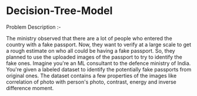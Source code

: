 # Decision-Tree-Model
Problem Description :-

The ministry observed that there are a lot of people who entered the country with a fake passport. Now, they want to verify at a large scale to get a rough estimate on who all could be having a fake passport. So, they planned to use the uploaded images of the passport to try to identify the fake ones. Imagine you're an ML consultant to the defence ministry of India. You're given a labeled dataset to identify the potentially fake passports from original ones. The dataset contains a few properties of the images like correlation of photo with person's photo, contrast, energy and inverse difference moment.
